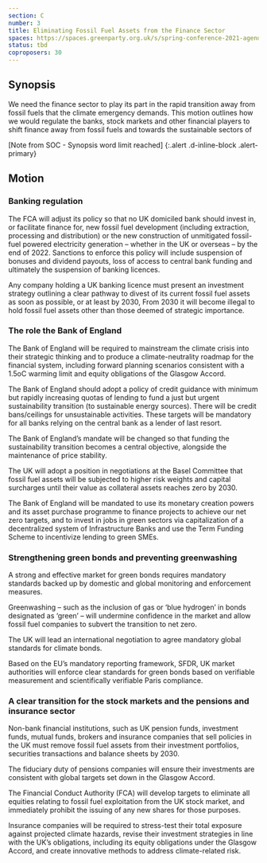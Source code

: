 ```yaml
---
section: C
number: 3
title: Eliminating Fossil Fuel Assets from the Finance Sector
spaces: https://spaces.greenparty.org.uk/s/spring-conference-2021-agenda-forum2/?contentId=77889
status: tbd
coproposers: 30
---
```

## Synopsis

We need the finance sector to play its part in the rapid transition away from fossil fuels that the climate emergency demands. This motion outlines how we would regulate the banks, stock markets and other financial players to shift finance away from fossil fuels and towards the sustainable sectors of

[Note from SOC - Synopsis word limit reached]
{:.alert .d-inline-block .alert-primary}

## Motion

### Banking regulation

The FCA will adjust its policy so that no UK domiciled bank should invest in, or facilitate finance for, new fossil fuel development (including extraction, processing and distribution) or the new construction of unmitigated fossil-fuel powered electricity generation – whether in the UK or overseas – by the end of 2022. Sanctions to enforce this policy will include suspension of bonuses and dividend payouts, loss of access to central bank funding and ultimately the suspension of banking licences.

Any company holding a UK banking licence must present an investment strategy outlining a clear pathway to divest of its current fossil fuel assets as soon as possible, or at least by 2030, From 2030 it will become illegal to hold fossil fuel assets other than those deemed of strategic importance.

### The role the Bank of England

The Bank of England will be required to mainstream the climate crisis into their strategic thinking and to produce a climate-neutrality roadmap for the financial system, including forward planning scenarios consistent with a 1.5oC warming limit and equity obligations of the Glasgow Accord.

The Bank of England should adopt a policy of credit guidance with minimum but rapidly increasing quotas of lending to fund a just but urgent sustainability transition (to sustainable energy sources). There will be credit bans/ceilings for unsustainable activities. These targets will be mandatory for all banks relying on the central bank as a lender of last resort.

The Bank of England’s mandate will be changed so that funding the sustainability transition becomes a central objective, alongside the maintenance of price stability.

The UK will adopt a position in negotiations at the Basel Committee that fossil fuel assets will be subjected to higher risk weights and capital surcharges until their value as collateral assets reaches zero by 2030.

The Bank of England will be mandated to use its monetary creation powers and its asset purchase programme to finance projects to achieve our net zero targets, and to invest in jobs in green sectors via capitalization of a decentralized system of Infrastructure Banks and use the Term Funding Scheme to incentivize lending to green SMEs.

### Strengthening green bonds and preventing greenwashing

A strong and effective market for green bonds requires mandatory standards backed up by domestic and global monitoring and enforcement measures.

Greenwashing – such as the inclusion of gas or ‘blue hydrogen’ in bonds designated as ‘green’ – will undermine confidence in the market and allow fossil fuel companies to subvert the transition to net zero.

The UK will lead an international negotiation to agree mandatory global standards for climate bonds.

Based on the EU’s mandatory reporting framework, SFDR, UK market authorities will enforce clear standards for green bonds based on verifiable measurement and scientifically verifiable Paris compliance.

### A clear transition for the stock markets and the pensions and insurance sector

Non-bank financial institutions, such as UK pension funds, investment funds, mutual funds, brokers and insurance companies that sell policies in the UK must remove fossil fuel assets from their investment portfolios, securities transactions and balance sheets by 2030.

The fiduciary duty of pensions companies will ensure their investments are consistent with global targets set down in the Glasgow Accord.

The Financial Conduct Authority (FCA) will develop targets to eliminate all equities relating to fossil fuel exploitation from the UK stock market, and immediately prohibit the issuing of any new shares for those purposes.

Insurance companies will be required to stress-test their total exposure against projected climate hazards, revise their investment strategies in line with the UK’s obligations, including its equity obligations under the Glasgow Accord, and create innovative methods to address climate-related risk.
